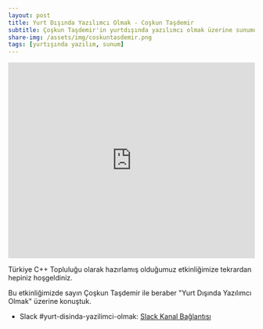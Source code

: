 ```yaml
---
layout: post
title: Yurt Dışında Yazılımcı Olmak - Coşkun Taşdemir
subtitle: Çoşkun Taşdemir'in yurtdışında yazılımcı olmak üzerine sunumu
share-img: /assets/img/coskuntasdemir.png
tags: [yurtışında yazılım, sunum]
---
```


<iframe width="100%" height="400" src="https://www.youtube.com/embed/Uz3sTO4R2qo" frameborder="0" allow="accelerometer; autoplay; clipboard-write; encrypted-media; gyroscope; picture-in-picture" allowfullscreen></iframe>

Türkiye C++ Topluluğu olarak hazırlamış olduğumuz etkinliğimize tekrardan hepiniz hoşgeldiniz.

Bu etkinliğimizde sayın Çoşkun Taşdemir ile beraber "Yurt Dışında Yazılımcı Olmak" üzerine konuştuk.

- Slack #yurt-disinda-yazilimci-olmak: [Slack Kanal Bağlantısı](https://trcpp.slack.com/archives/C01DQ7B2KA9)